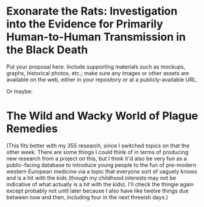 # Exonarate the Rats: Investigation into the Evidence for Primarily Human-to-Human Transmission in the Black Death

Put your proposal here. Include supporting materials such as mockups, graphs, historical photos, etc.; make sure any images or other assets are available on the web, either in your repository or at a publicly-available URL.  

Or maybe:
# The Wild and Wacky World of Plague Remedies

(This fits better with my 355 research, since I switched topics on that the other week. There are some things I could think of in terms of producing new research from a project on this, but I think it'd also be very fun as a public-facing database to introduce young people to the fun of pre-modern western European medicine via a topic that everyone sort of vaguely knows and is a hit with the kids (though my childhood interests may not be indicative of what actually is a hit with the kids). I'll check the thingie again except probably not until later because I also have like twelve things due between now and then, including four in the next threeish days.)